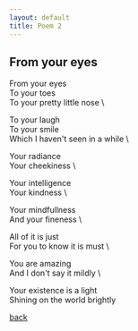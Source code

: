 ```yaml
---
layout: default
title: Poem 2
---
```


## From your eyes

From your eyes \
To your toes \
To your pretty little nose \

To your laugh \
To your smile \
Which I haven't seen in a while \

Your radiance \
Your cheekiness \

Your intelligence \
Your kindness \

Your mindfullness \
And your fineness \

All of it is just \
For you to know it is must \

You are amazing \
And I don't say it mildly \

Your existence is a light \
Shining on the world brightly


 [back](../index-page.html)